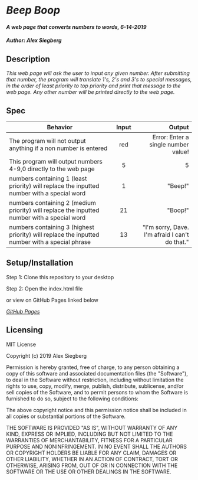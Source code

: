 # _Beep Boop_

#### _A web page that converts numbers to words, 6-14-2019_

#### _Author: Alex Siegberg_

## Description

_This web page will ask the user to input any given number. After submitting that number, the program will translate 1's, 2's and 3's to special messages, in the order of least priority to top priority and print that message to the web page. Any other number will be printed directly to the web page._

## Spec

| Behavior | Input | Output |
| ------------- |:-------------:| -----:|
| The program will not output anything if a non number is entered | red | Error: Enter a single number value! |
| This program will output numbers 4-9,0 directly to the web page | 5 | 5 |
| numbers containing 1 (least priority) will replace the inputted number with a special word | 1 | "Beep!" |
| numbers containing 2 (medium priority) will replace the inputted number with a special word | 21 | "Boop!" |
| numbers containing 3 (highest priority) will replace the inputted number with a special phrase | 13 | "I'm sorry, Dave. I'm afraid I can't do that." |

## Setup/Installation

Step 1: Clone this repository to your desktop

Step 2: Open the index.html file

or view on GitHub Pages linked below

_[GitHub Pages](http://alexx.github.io/beep-boop/)_

## Licensing

MIT License

Copyright (c) 2019 Alex Siegberg

Permission is hereby granted, free of charge, to any person obtaining a copy
of this software and associated documentation files (the "Software"), to deal
in the Software without restriction, including without limitation the rights
to use, copy, modify, merge, publish, distribute, sublicense, and/or sell
copies of the Software, and to permit persons to whom the Software is
furnished to do so, subject to the following conditions:

The above copyright notice and this permission notice shall be included in all
copies or substantial portions of the Software.

THE SOFTWARE IS PROVIDED "AS IS", WITHOUT WARRANTY OF ANY KIND, EXPRESS OR
IMPLIED, INCLUDING BUT NOT LIMITED TO THE WARRANTIES OF MERCHANTABILITY,
FITNESS FOR A PARTICULAR PURPOSE AND NONINFRINGEMENT. IN NO EVENT SHALL THE
AUTHORS OR COPYRIGHT HOLDERS BE LIABLE FOR ANY CLAIM, DAMAGES OR OTHER
LIABILITY, WHETHER IN AN ACTION OF CONTRACT, TORT OR OTHERWISE, ARISING FROM,
OUT OF OR IN CONNECTION WITH THE SOFTWARE OR THE USE OR OTHER DEALINGS IN THE
SOFTWARE.
